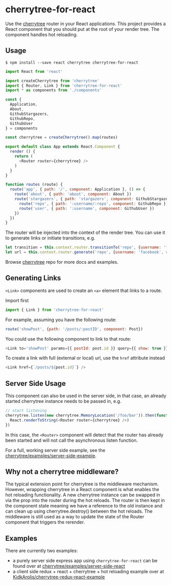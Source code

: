 # cherrytree-for-react

Use the [cherrytree](https://github.com/QubitProducts/cherrytree) router in your React applications. This project provides a React component that you should put at the root of your render tree. The component handles hot reloading.

## Usage

    $ npm install --save react cherrytree cherrytree-for-react

```js
import React from 'react'

import createCherrytree from 'cherrytree'
import { Router, Link } from 'cherrytree-for-react'
import * as components from './components'

const {
  Application,
  About,
  GithubStargazers,
  GithubRepo,
  GithubUser
} = components

const cherrytree = createCherrytree().map(routes)

export default class App extends React.Component {
  render () {
    return (
      <Router router={cherrytree} />
    )
  }
}

function routes (route) {
  route('app', { path: '/', component: Application }, () => {
    route('about', { path: 'about', component: About })
    route('stargazers', { path: 'stargazers', component: GithubStargazers }, () => {
      route('repo', { path: ':username/:repo', component: GithubRepo })
      route('user', { path: ':username', component: GithubUser })
    })
  })
}
```

The router will be injected into the context of the render tree. You can use it to generate links or initiate transitions, e.g.

```js
let transition = this.context.router.transitionTo('repo', {username: 'facebook', repo: 'react'})
let url = this.context.router.generate('repo', {username: 'facebook', repo: 'react'})
```

Browse [cherrytree](https://github.com/QubitProducts/cherrytree) repo for more docs and examples.

## Generating Links

`<Link>` components are used to create an `<a>` element that links to a route.

Import first

```js
import { Link } from 'cherrytree-for-react'
```

For example, assuming you have the following route:

```js
route('showPost', {path: '/posts/:postID', component: Post})
```

You could use the following component to link to that route:

```js
<Link to='showPost' params={{ postId: post.id }} query={{ show: true }} />
```

To create a link with full (external or local) url, use the `href` attribute instead

```js
<Link href={`/posts/${post.id}`} />
```

## Server Side Usage

This component can also be used in the server side, in that case, an already started cherrytree
instance needs to be passed in, e.g.

```js
// start listening
cherrytree.listen(new cherrytree.MemoryLocation('/foo/bar')).then(function () {
  React.renderToString(<Router router={cherrytree} />)
})
```

In this case, the `<Router>` component will detect that the router has already been started and will
not call the asynchronous listen function.

For a full, working server side example, see the [cherrytree/examples/server-side-example](https://github.com/QubitProducts/cherrytree/tree/master/examples/server-side-react).

## Why not a cherrytree middleware?

The typical extension point for cherrytree is the middleware mechanism. However, wrapping cherrytree in a React component is what enables the hot reloading functionality. A new cherrytree instance can be swapped in via the prop into the router during the hot reloads. The router is then kept in the component state meaning we have a reference to the old instance and can clean up using cherrytree.destroy() between the hot reloads. The middleware is still used as a way to update the state of the Router component that triggers the rerender.

## Examples

There are currently two examples:

* a purely server side express app using `cherrytree-for-react` can be found over at [cherrytree/examples/server-side-react](https://github.com/QubitProducts/cherrytree/tree/master/examples/server-side-react)
* a client side redux + react + cherrytree + hot reloading example over at [KidkArolis/cherrytree-redux-react-example](https://github.com/KidkArolis/cherrytree-redux-react-example)
